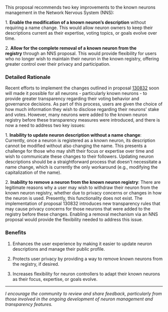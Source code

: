 This proposal recommends two key improvements to the known neurons management in the Network Nervous System (NNS):

1. **Enable the modification of a known neuron’s description** without requiring a name change. This would allow neuron owners to keep their descriptions current as their expertise, voting topics, or goals evolve over time.

2. **Allow for the complete removal of a known neuron from the registry** through an NNS proposal. This would provide flexibility for users who no longer wish to maintain their neuron in the known registry, offering greater control over their privacy and participation.

### Detailed Rationale

Recent efforts to implement the changes outlined in proposal [130832](https://dashboard.internetcomputer.org/proposal/130832) soon will made it possible for all neurons - particularly known neurons - to provide greater transparency regarding their voting behavior and governance decisions. As part of this process, users are given the choice of how much information they wish to disclose regarding their neurons’ stake and votes. However, many neurons were added to the known neuron registry before these transparency measures were introduced, and there is now a need to address two key issues:

1. **Inability to update neuron description without a name change**: Currently, once a neuron is registered as a known neuron, its description cannot be modified without also changing the name. This presents a challenge for those who may shift their focus or expertise over time and wish to communicate these changes to their followers. Updating neuron descriptions should be a straightforward process that doesn't necessitate a name change, which is currently the only workaround (e.g., modifying the capitalization of the name).

2. **Inability to remove a neuron from the known neuron registry**: There are legitimate reasons why a user may wish to withdraw their neuron from the known neuron registry, whether due to privacy concerns or changes in how the neuron is used. Presently, this functionality does not exist. The implementation of proposal 130832 introduces new transparency rules that may cause privacy concerns for those neurons that were added to the registry before these changes. Enabling a removal mechanism via an NNS proposal would provide the flexibility needed to address this issue.

### Benefits

1. Enhances the user experience by making it easier to update neuron descriptions and manage their public profile.

2. Protects user privacy by providing a way to remove known neurons from the registry, if desired.

3. Increases flexibility for neuron controllers to adapt their known neurons as their focus, expertise, or goals evolve.

---

_I encourage the community to review and share feedback, particularly from those involved in the ongoing development of neuron management and transparency features._

